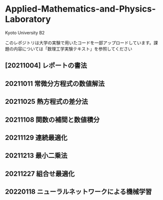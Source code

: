 # Applied-Mathematics-and-Physics-Laboratory
Kyoto University B2

このレポジトリは大学の実験で用いたコードを一部アップロードしています。課題の内容については「数理工学実験テキスト」を参照してください

## [20211004] レポートの書法

## 20211011 常微分方程式の数値解法

## 20211025 熱方程式の差分法

## 20211108 関数の補間と数値積分

## 20211129 連続最適化

## 20211213 最小二乗法

## 20211227 組合せ最適化

## 20220118 ニューラルネットワークによる機械学習
